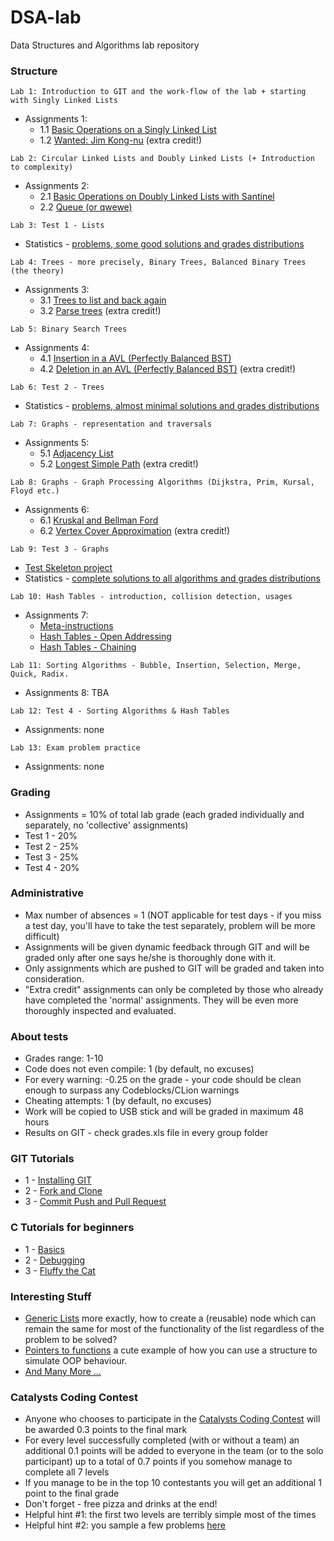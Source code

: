 # DSA-lab

Data Structures and Algorithms lab repository


### Structure

```
Lab 1: Introduction to GIT and the work-flow of the lab + starting with Singly Linked Lists
```
* Assignments 1:
	- 1.1 [Basic Operations on a Singly Linked List](https://github.com/cs-utcn-groups/2-dsa/tree/master/Assignments/Assignment%201/Assignment%201) 
	- 1.2 [Wanted: Jim Kong-nu](https://github.com/cs-utcn-groups/2-dsa/tree/master/Assignments/Assignment%201/Assignment%201%20-%20extra%20credit) (extra credit!)

```
Lab 2: Circular Linked Lists and Doubly Linked Lists (+ Introduction to complexity)
```
* Assignments 2:
	- 2.1 [Basic Operations on Doubly Linked Lists with Santinel](https://github.com/cs-utcn-groups/2-dsa/tree/master/Assignments/Assignment%202/Assignment%202.1%20-%20doubly%20linked%20lists)
	- 2.2 [Queue (or qwewe)](https://github.com/cs-utcn-groups/2-dsa/tree/master/Assignments/Assignment%202/Assignment%202.2%20-%20queue)

```
Lab 3: Test 1 - Lists
```
* Statistics - [problems, some good solutions and grades distributions](www.notimplementedyet.com)

```
Lab 4: Trees - more precisely, Binary Trees, Balanced Binary Trees (the theory)
```
* Assignments 3: 
	- 3.1 [Trees to list and back again](https://github.com/cs-utcn-groups/2-dsa/tree/master/Assignments/Assignment%203/Assignment%203%20-%20Tree%20to%20list%20and%20back%20again)
	- 3.2 [Parse trees](https://github.com/cs-utcn-groups/2-dsa/tree/master/Assignments/Assignment%203/Assignment%203%20-%20extra%20credit%20(parse%20tree)) (extra credit!)

```
Lab 5: Binary Search Trees
```
* Assignments 4: 
	- 4.1 [Insertion in a AVL (Perfectly Balanced BST)](https://github.com/cs-utcn-groups/2-dsa/tree/master/Assignments/Assignment%204/Assignment%204%20-%20Insertion%20in%20AVL%20Trees%20(Perfectly%20Balanced%20BST))
	- 4.2 [Deletion in an AVL (Perfectly Balanced BST)](https://github.com/cs-utcn-groups/2-dsa/tree/master/Assignments/Assignment%204/Assignment%204%20-%20Insertion%20in%20AVL%20Trees%20(Perfectly%20Balanced%20BST)) (extra credit!)

```
Lab 6: Test 2 - Trees
```
* Statistics - [problems, almost minimal solutions and grades distributions](www.notimplementedyet.com)

```
Lab 7: Graphs - representation and traversals
```
* Assignments 5:
	- 5.1 [Adjacency List](https://github.com/cs-utcn-groups/2-dsa/tree/master/Assignments/Assignment%205/Assignment%205.1%20-%20Adjacency%20List)
	- 5.2 [Longest Simple Path](https://github.com/cs-utcn-groups/2-dsa/tree/master/Assignments/Assignment%205/Assignment%205.2%20-%20Longest%20Simple%20Path%20-%20extra%20credit) (extra credit!)

```
Lab 8: Graphs - Graph Processing Algorithms (Dijkstra, Prim, Kursal, Floyd etc.)
```
* Assignments 6: 
	- 6.1 [Kruskal and Bellman Ford](https://github.com/cs-utcn-groups/2-dsa/tree/master/Assignments/Assignment%206/Assignment%206.1%20-%20Kruskal%20and%20Bellman%20Ford)
	- 6.2 [Vertex Cover Approximation](https://github.com/cs-utcn-groups/2-dsa/tree/master/Assignments/Assignment%206/Assignment%206.2%20-%20Vertex%20Cover%20Approximation%20-%20extra%20credit) (extra credit!)

```
Lab 9: Test 3 - Graphs
```
* [Test Skeleton project](https://github.com/AC-2015-Sem2/DSA-lab/tree/master/Interesting%20Stuff/Graphs101%20-%20test%20skeleton)
* Statistics - [complete solutions to all algorithms and grades distributions](www.notimplementedyet.com)
```
Lab 10: Hash Tables - introduction, collision detection, usages
```
* Assignments 7:
	- [Meta-instructions](https://github.com/cs-utcn-groups/2-dsa/tree/master/Assignments/Assignment%207)
	- [Hash Tables - Open Addressing](https://github.com/cs-utcn-groups/2-dsa/tree/master/Assignments/Assignment%207/Assignment%207.1%20-%20Hash%20Tables%20-%20Open%20Addressing)
	- [Hash Tables - Chaining](https://github.com/cs-utcn-groups/2-dsa/tree/master/Assignments/Assignment%207/Assignment%207.2%20-%20Hash%20Tables%20-%20Chaining)


```
Lab 11: Sorting Algorithms - Bubble, Insertion, Selection, Merge, Quick, Radix.
```
* Assignments 8: TBA

```
Lab 12: Test 4 - Sorting Algorithms & Hash Tables
```
* Assignments: none

```
Lab 13: Exam problem practice
```
* Assignments: none


### Grading

* Assignments = 10% of total lab grade (each graded individually and separately, no 'collective' assignments)
* Test 1 - 20%
* Test 2 - 25%
* Test 3 - 25%
* Test 4 - 20%


### Administrative

* Max number of absences = 1 (NOT applicable for test days - if you miss a test day, you'll have to take the test separately, problem will be more difficult)
* Assignments will be given dynamic feedback through GIT and will be graded only after one says he/she is thoroughly done with it.
* Only assignments which are pushed to GIT will be graded and taken into consideration.
* "Extra credit" assignments can only be completed by those who already have completed the 'normal' assignments. They will be even more thoroughly inspected and evaluated.

### About tests

* Grades range: 1-10
* Code does not even compile: 1 (by default, no excuses)
* For every warning: -0.25 on the grade - your code should be clean enough to surpass any Codeblocks/CLion warnings
* Cheating attempts: 1 (by default, no excuses)
* Work will be copied to USB stick and will be graded in maximum 48 hours
* Results on GIT - check grades.xls file in every group folder


### GIT Tutorials

* 1 - [Installing GIT](https://www.youtube.com/watch?v=4ZNYfbXnpXQ&list=PLxDrAnoepRN2OXJ4boGqPF0LIADjWGqe7&index=1)
* 2 - [Fork and Clone](https://www.youtube.com/watch?v=mJQAfbARvMI&index=2&list=PLxDrAnoepRN2OXJ4boGqPF0LIADjWGqe7)
* 3 - [Commit Push and Pull Request](https://www.youtube.com/watch?v=nPq0yClIDhM&index=3&list=PLxDrAnoepRN2OXJ4boGqPF0LIADjWGqe7)

### C Tutorials for beginners
* 1 - [Basics](https://www.youtube.com/watch?v=3uVpuQ5jbmg&feature=youtu.be)
* 2 - [Debugging](https://www.youtube.com/watch?v=J8c1M30HzKg)
* 3 - [Fluffy the Cat](https://www.youtube.com/watch?v=le8FDsARN4I&feature=youtu.be)



### Interesting Stuff

* [Generic Lists](https://github.com/cs-utcn-groups/2-dsa/tree/master/Interesting%20Stuff/GenericLists) more exactly, how to create a (reusable) node which can remain the same for most of the functionality of the list regardless of the problem to be solved?
* [Pointers to functions](https://github.com/cs-utcn-groups/2-dsa/tree/master/Interesting%20Stuff/PointersToFunctions) a cute example of how you can use a structure to simulate OOP behaviour.
* [And Many More ...](https://github.com/cs-utcn-groups/2-dsa/tree/master/Interesting%20Stuff)


### Catalysts Coding Contest

* Anyone who chooses to participate in the [Catalysts Coding Contest](https://register.codingcontest.org/) will be awarded 0.3 points to the final mark
* For every level successfully completed (with or without a team) an additional 0.1 points will be added to everyone in the team (or to the solo participant) up to a total of 0.7 points if you somehow manage to complete all 7 levels
* If you manage to be in the top 10 contestants you will get an additional 1 point to the final grade
* Don't forget - free pizza and drinks at the end!
* Helpful hint #1: the first two levels are terribly simple most of the times
* Helpful hint #2: you sample a few problems [here](http://contest.catalysts.cc/en/)